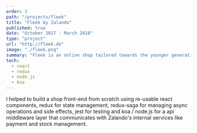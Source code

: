 ```yaml
---
order: 3
path: "/projects/fleek"
title: "Fleek by Zalando"
published: true
date: "October 2017 - March 2018"
type: "project"
url: "http://fleek.de"
image: "./fleek.png"
summary: "Fleek is an online shop tailored towards the younger generation. We focused primarily on a mobile Instagram like experience."
tech:
  - react
  - redux
  - node.js
  - koa
---
```


I helped to build a shop front-end from scratch using re-usable react components, redux for state management, redux-saga for managing async operations and side effects, jest for testing and koa / node.js for a api middleware layer that communicates with
Zalando's internal services like payment and stock management.
